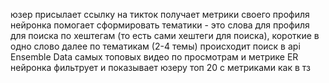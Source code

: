 юзер присылает ссылку на тикток
получает метрики своего профиля
нейронка помогает сформировать тематики - это слова для профиля для поиска по хештегам (то есть сами хештеги для поиска), короткие в одно слово
далее по тематикам (2-4 темы) происходит поиск в api Ensemble Data самых топовых видео по просмотрам и метрике ER
нейронка фильтрует и показывает юзеру топ 20 с метриками как в тз